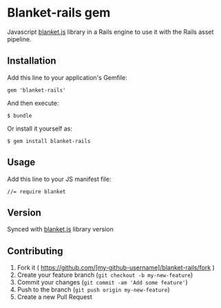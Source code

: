 # Blanket-rails gem

Javascript [blanket.js](https://github.com/alex-seville/blanket) library in a Rails engine to use it with the Rails asset pipeline.

## Installation

Add this line to your application's Gemfile:

    gem 'blanket-rails'

And then execute:

    $ bundle

Or install it yourself as:

    $ gem install blanket-rails

## Usage

Add this line to your JS manifest file:

    //= require blanket

## Version

Synced with [blanket.js](https://github.com/alex-seville/blanket) library version

## Contributing

1. Fork it ( https://github.com/[my-github-username]/blanket-rails/fork )
2. Create your feature branch (`git checkout -b my-new-feature`)
3. Commit your changes (`git commit -am 'Add some feature'`)
4. Push to the branch (`git push origin my-new-feature`)
5. Create a new Pull Request
